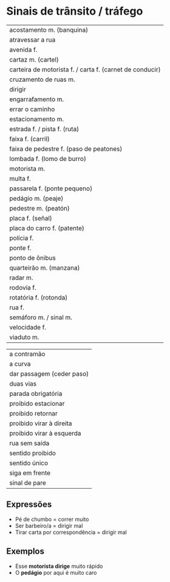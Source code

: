 # Sinais de trânsito / tráfego

|                                                          |
| --                                                       |
| acostamento m. (banquina)                                |
| atravessar a rua                                         |
| avenida f.                                               |
| cartaz m. (cartel)                                       |
| carteira de motorista f. / carta f. (carnet de conducir) |
| cruzamento de ruas m.                                    |
| dirigir                                                  |
| engarrafamento m.                                        |
| errar o caminho                                          |
| estacionamento m.                                        |
| estrada f. / pista f. (ruta)                             |
| faixa f. (carril)                                        |
| faixa de pedestre f. (paso de peatones)                  |
| lombada f. (lomo de burro)                               |
| motorista m.                                             |
| multa f.                                                 |
| passarela f. (ponte pequeno)                             |
| pedágio m. (peaje)                                       |
| pedestre m. (peatón)                                     |
| placa f. (señal)                                         |
| placa do carro f. (patente)                              |
| polícia f.                                               |
| ponte f.                                                 |
| ponto de ônibus                                          |
| quarteirão m. (manzana)                                  |
| radar m.                                                 |
| rodovia f.                                               |
| rotatória f. (rotonda)                                   |
| rua f.                                                   |
| semáforo m. / sinal m.                                   |
| velocidade f.                                            |
| viaduto m.                                               |

||
| --                        |
| a contramão               |
| a curva                   |
| dar passagem (ceder paso) |
| duas vias                 |
| parada obrigatória        |
| proibido estacionar       |
| proibido retornar         |
| proibido virar à direita  |
| proibido virar à esquerda |
| rua sem saída             |
| sentido proibido          |
| sentido único             |
| siga em frente            |
| sinal de pare             |

## Expressões

* Pé de chumbo = correr muito
* Ser barbeiro/a =  dirigir mal
* Tirar carta por correspondência = dirigir mal

## Exemplos

* Esse **motorista dirige** muito rápido
* O **pedágio** por aqui é muito caro
